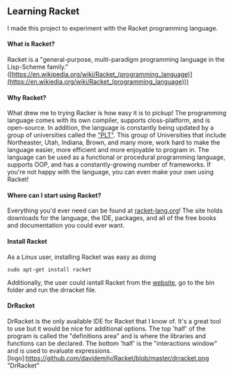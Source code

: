 ## Learning Racket
I made this project to experiment with the Racket programming language.

#### What is Racket?
Racket is a "general-purpose, multi-paradigm programming language in the Lisp-Scheme family." ([https://en.wikipedia.org/wiki/Racket_(programming_language)](https://en.wikiedia.org/wiki/Racket_(programming_language)))

#### Why Racket?
What drew me to trying Racker is how easy it is to pickup! The programming language comes with its own compiler, supports closs-platform, and is open-source. In addition, the language is constantly being updated by a group of universities called the ["PLT"](https://racket-lang.org/people.html).
This group of Universities that include Northeaster, Utah, Indiana, Brown, and many more, work hard to make the language easier, more efficient and more enjoyable to program in.
The language can be used as a functional or procedural programming language, supports OOP, and has a constantly-growing number of frameworks. If you're not happy with the language, you can even make your own using Racket!

#### Where can I start using Racket?
Everything you'd ever need can be found at [racket-lang.org](https://racket-lang.org/)! The site holds downloads for the language, the IDE, packages, and all of the free books and documentation you could ever want.

#### Install Racket
As a Linux user, installing Racket was easy as doing
```
sudo apt-get install racket
```
Additionally, the user could isntall Racket from the [website](https://download.racket-lang.org/), go to the bin folder and run 
the drracket file.

#### DrRacket
DrRacket is the only available IDE for Racket that I know of. It's a great tool to use but it would be nice for additional options. The top 'half' of the program is called the "definitions area" and is where the libraries and functions can be declared. The bottom 'half' is the "interactions window" and is used to evaluate expressions.
[logo]:https://github.com/davidemily/Racket/blob/master/drracket.png "DrRacket"
